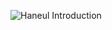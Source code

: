 ![Haneul Introduction](https://media.discordapp.net/attachments/843825597279895644/1022166830481158235/color_update.png)
